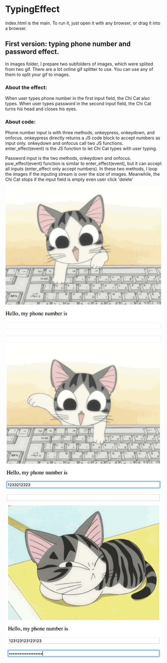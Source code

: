 # TypingEffect

index.html is the main. To run it, just open it with any browser, or drag it into a browser.

## First version: typing phone number and password effect.
In images folder, I prepare two subfolders of images, which were splited from two gif.
There are a lot online gif splitter to use. You can use any of them to split your gif to images.

### About the effect:
When user types phone number in the first input field, the Chi Cat also types.
When user types password in the second input field, the Chi Cat turns his head and closes his eyes.

### About code:
Phone number input is with three methods, onkeypress, onkeydown, and onfocus.
onkeypress directly returns a JS code block to accept numbers as input only.
onkeydown and onfocus call two JS functions.
enter_effect(event) is the JS function to let Chi Cat types with user typing.

Password input is the two methods, onkeydown and onfocus.
psw_effect(event) function is similar to enter_effect(event), but it can accept all inputs (enter_effect only accept numbers).
In these two methods, I loop the images if the inputing stream is over the size of images. Meanwhile, the Chi Cat stops if the input field is empty even user click 'delete'


![alt text](https://github.com/scorpiodwy/TypingEffect/blob/master/screens/no%20input.png)
![alt text](https://github.com/scorpiodwy/TypingEffect/blob/master/screens/phone%20number%20input.png)
![alt text](https://github.com/scorpiodwy/TypingEffect/blob/master/screens/password%20input.png)
